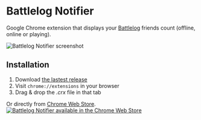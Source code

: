 Battlelog Notifier
==================

Google Chrome extension that displays your [Battlelog](http://battlelog.battlefield.com) friends count (offline, online or playing).

![Battlelog Notifier screenshot](https://raw.github.com/Narno/Battlelog-Notifier/master/doc/screenshot.png "Battlelog Notifier screenshot")

Installation
------------

1. Download [the lastest release](https://github.com/Narno/Battlelog-Notifier/releases)
2. Visit ```chrome://extensions``` in your browser
3. Drag & drop the _.crx_ file in that tab

Or directly from [Chrome Web Store](https://chrome.google.com/webstore/detail/battlelog-notifier/njkakciembpbejlkhknobdjkldkkieeg).  
[![Battlelog Notifier available in the Chrome Web Store](https://developer.chrome.com/webstore/images/ChromeWebStore_BadgeWBorder_v2_206x58.png)](https://chrome.google.com/webstore/detail/battlelog-notifier/njkakciembpbejlkhknobdjkldkkieeg)
